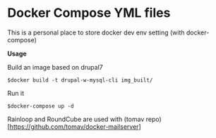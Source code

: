 # Docker Compose YML files

This is a personal place to store docker dev env setting (with docker-compose)

**Usage**

Build an image based on drupal7 

`$docker build -t drupal-w-mysql-cli img_built/`

Run it

`$docker-compose up -d`


Rainloop and RoundCube are used with (tomav repo)[https://github.com/tomav/docker-mailserver]

